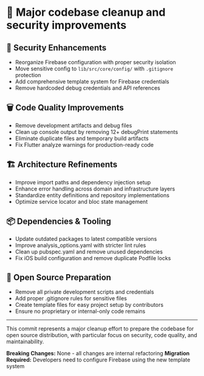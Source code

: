 # 🧹 Major codebase cleanup and security improvements

## 🔐 Security Enhancements
- Reorganize Firebase configuration with proper security isolation
- Move sensitive config to `lib/src/core/config/` with `.gitignore` protection
- Add comprehensive template system for Firebase credentials
- Remove hardcoded debug credentials and API references

## 🗑️ Code Quality Improvements  
- Remove development artifacts and debug files
- Clean up console output by removing 12+ debugPrint statements
- Eliminate duplicate files and temporary build artifacts
- Fix Flutter analyze warnings for production-ready code

## 🏗️ Architecture Refinements
- Improve import paths and dependency injection setup
- Enhance error handling across domain and infrastructure layers
- Standardize entity definitions and repository implementations
- Optimize service locator and bloc state management

## 📦 Dependencies & Tooling
- Update outdated packages to latest compatible versions
- Improve analysis_options.yaml with stricter lint rules
- Clean up pubspec.yaml and remove unused dependencies
- Fix iOS build configuration and remove duplicate Podfile locks

## 🎯 Open Source Preparation
- Remove all private development scripts and credentials
- Add proper .gitignore rules for sensitive files
- Create template files for easy project setup by contributors
- Ensure no proprietary or internal-only code remains

---

This commit represents a major cleanup effort to prepare the codebase for open source distribution, with particular focus on security, code quality, and maintainability.

**Breaking Changes:** None - all changes are internal refactoring
**Migration Required:** Developers need to configure Firebase using the new template system